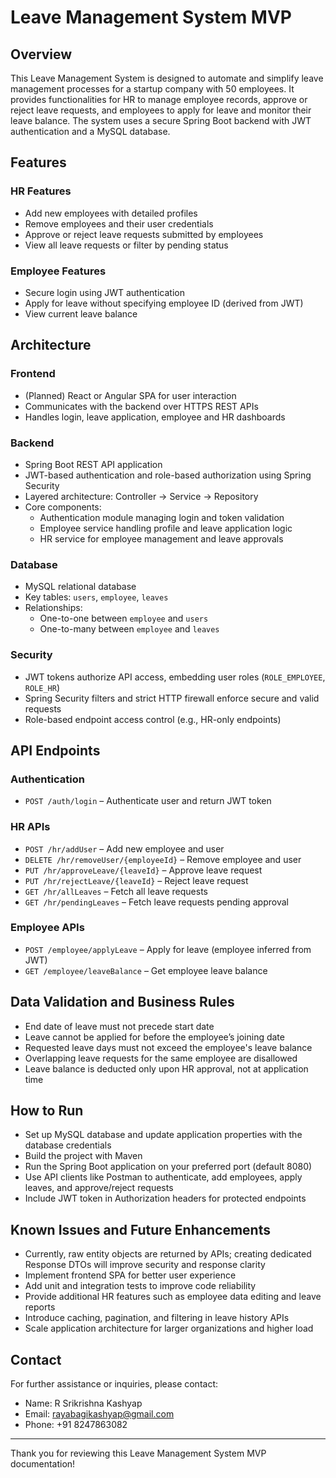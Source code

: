 # Leave Management System MVP

## Overview

This Leave Management System is designed to automate and simplify leave management processes for a startup company with 50 employees. It provides functionalities for HR to manage employee records, approve or reject leave requests, and employees to apply for leave and monitor their leave balance. The system uses a secure Spring Boot backend with JWT authentication and a MySQL database.

## Features

### HR Features
- Add new employees with detailed profiles
- Remove employees and their user credentials
- Approve or reject leave requests submitted by employees
- View all leave requests or filter by pending status

### Employee Features
- Secure login using JWT authentication
- Apply for leave without specifying employee ID (derived from JWT)
- View current leave balance

## Architecture

### Frontend
- (Planned) React or Angular SPA for user interaction
- Communicates with the backend over HTTPS REST APIs
- Handles login, leave application, employee and HR dashboards

### Backend
- Spring Boot REST API application
- JWT-based authentication and role-based authorization using Spring Security
- Layered architecture: Controller → Service → Repository
- Core components:
    - Authentication module managing login and token validation
    - Employee service handling profile and leave application logic
    - HR service for employee management and leave approvals

### Database
- MySQL relational database
- Key tables: `users`, `employee`, `leaves`
- Relationships:
    - One-to-one between `employee` and `users`
    - One-to-many between `employee` and `leaves`

### Security
- JWT tokens authorize API access, embedding user roles (`ROLE_EMPLOYEE`, `ROLE_HR`)
- Spring Security filters and strict HTTP firewall enforce secure and valid requests
- Role-based endpoint access control (e.g., HR-only endpoints)

## API Endpoints

### Authentication
- `POST /auth/login` – Authenticate user and return JWT token

### HR APIs
- `POST /hr/addUser` – Add new employee and user
- `DELETE /hr/removeUser/{employeeId}` – Remove employee and user
- `PUT /hr/approveLeave/{leaveId}` – Approve leave request
- `PUT /hr/rejectLeave/{leaveId}` – Reject leave request
- `GET /hr/allLeaves` – Fetch all leave requests
- `GET /hr/pendingLeaves` – Fetch leave requests pending approval

### Employee APIs
- `POST /employee/applyLeave` – Apply for leave (employee inferred from JWT)
- `GET /employee/leaveBalance` – Get employee leave balance

## Data Validation and Business Rules
- End date of leave must not precede start date
- Leave cannot be applied for before the employee’s joining date
- Requested leave days must not exceed the employee's leave balance
- Overlapping leave requests for the same employee are disallowed
- Leave balance is deducted only upon HR approval, not at application time

## How to Run

- Set up MySQL database and update application properties with the database credentials
- Build the project with Maven
- Run the Spring Boot application on your preferred port (default 8080)
- Use API clients like Postman to authenticate, add employees, apply leaves, and approve/reject requests
- Include JWT token in Authorization headers for protected endpoints

## Known Issues and Future Enhancements

- Currently, raw entity objects are returned by APIs; creating dedicated Response DTOs will improve security and response clarity
- Implement frontend SPA for better user experience
- Add unit and integration tests to improve code reliability
- Provide additional HR features such as employee data editing and leave reports
- Introduce caching, pagination, and filtering in leave history APIs
- Scale application architecture for larger organizations and higher load

## Contact

For further assistance or inquiries, please contact:

- Name: R Srikrishna Kashyap
- Email: rayabagikashyap@gmail.com
- Phone: +91 8247863082

***

Thank you for reviewing this Leave Management System MVP documentation!